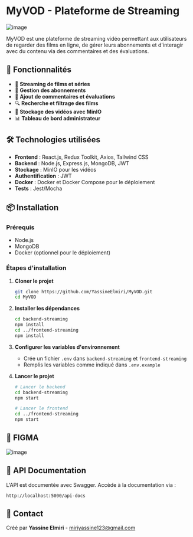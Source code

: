 # MyVOD - Plateforme de Streaming

![image](https://github.com/user-attachments/assets/58fc9935-6704-4abc-bb59-0a8aa30990c6)


MyVOD est une plateforme de streaming vidéo permettant aux utilisateurs de regarder des films en ligne, de gérer leurs abonnements et d'interagir avec du contenu via des commentaires et des évaluations.

## 🚀 Fonctionnalités
- 🎥 **Streaming de films et séries**
- 📅 **Gestion des abonnements**
- 📝 **Ajout de commentaires et évaluations**
- 🔍 **Recherche et filtrage des films**
- 📂 **Stockage des vidéos avec MinIO**
- 📊 **Tableau de bord administrateur**

## 🛠️ Technologies utilisées
- **Frontend** : React.js, Redux Toolkit, Axios, Tailwind CSS
- **Backend** : Node.js, Express.js, MongoDB, JWT
- **Stockage** : MinIO pour les vidéos
- **Authentification** : JWT
- **Docker** : Docker et Docker Compose pour le déploiement
- **Tests** : Jest/Mocha

## 📦 Installation
### Prérequis
- Node.js
- MongoDB
- Docker (optionnel pour le déploiement)

### Étapes d'installation
1. **Cloner le projet**
   ```sh
   git clone https://github.com/YassineElmiri/MyVOD.git
   cd MyVOD
   ```
2. **Installer les dépendances**
   ```sh
   cd backend-streaming
   npm install
   cd ../frontend-streaming
   npm install
   ```
3. **Configurer les variables d'environnement**
   - Crée un fichier `.env` dans `backend-streaming` et `frontend-streaming`
   - Remplis les variables comme indiqué dans `.env.example`

4. **Lancer le projet**
   ```sh
   # Lancer le backend
   cd backend-streaming
   npm start
   
   # Lancer le frontend
   cd ../frontend-streaming
   npm start
   ```

## 🐳 FIGMA

![image](https://github.com/user-attachments/assets/4f00211a-b098-488c-b0ee-9c41e23ea25b)


## 📜 API Documentation
L'API est documentée avec Swagger. Accède à la documentation via :
```
http://localhost:5000/api-docs
```

## 📩 Contact
Créé par **Yassine Elmiri** - [miriyassine123@gmail.com](mailto:miriyassine123@gmail.com)

